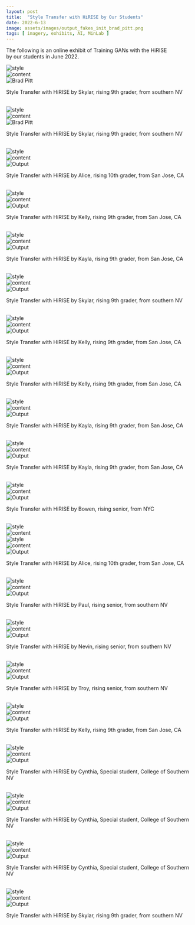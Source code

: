 ```yaml
---
layout: post
title:  "Style Transfer with HiRISE by Our Students"
date: 2022-6-13
image: assets/images/output_fakes_init_brad_pitt.png
tags: [ imagery, exhibits, AI, MinLab ]
---
```


The following is an online exhibit of Training GANs with the HiRISE  
by our students in June 2022.
<br>
<div class="row">
    <div class="col-md-4">
        <div><img src="/assets/images/fakes_init.png" class="img-fluid" alt="style" /></div>
    </div>
    <div class="col-md-4">
        <div><img src="/assets/images/brad_pitt.jpg" class="img-fluid" alt="content"></div>
    </div>
    <div class="col-md-4">
        <div><img src="/assets/images/output_fakes_init_brad_pitt.png" class="img-fluid" alt="Brad Pitt" /></div>
        <p>Style Transfer with HiRISE by Skylar, rising 9th grader, from southern NV</p>
        <br>
    </div>
    <div class="col-md-4">
        <div><img src="/assets/images/collage.jpg" class="img-fluid" alt="style" /></div>
    </div>
    <div class="col-md-4">
        <div><img src="/assets/images/brad_pitt.jpg" class="img-fluid" alt="content" /></div>
    </div>
    <div class="col-md-4">
        <div><img src="/assets/images/output_collage_brad_pitt.jpg" class="img-fluid" alt="Brad Pitt" /></div>
        <p>Style Transfer with HiRISE by Skylar, rising 9th grader, from southern NV</p>
        <br>
    </div>
    <div class="col-md-4">
        <div><img src="/assets/images/style_a.png" class="img-fluid" alt="style" /></div>
    </div>
    <div class="col-md-4">
        <div><img src="/assets/images/content_a.png" class="img-fluid" alt="content" /></div>
    </div>
    <div class="col-md-4">
        <div><img src="/assets/images/output_a.png" class="img-fluid" alt="Output" /></div>
        <p>Style Transfer with HiRISE by Alice, rising 10th grader, from San Jose, CA</p>
        <br>
    </div>
    <div class="col-md-4">
        <div><img src="/assets/images/kelly_style1.png" class="img-fluid" alt="style" /></div>
    </div>
    <div class="col-md-4">
        <div><img src="/assets/images/kelly_content1.png" class="img-fluid" alt="content" /></div>
    </div>
    <div class="col-md-4">
        <div><img src="/assets/images/kelly_output1.png" class="img-fluid" alt="Output" /></div>
        <p>Style Transfer with HiRISE by Kelly, rising 9th grader, from San Jose, CA</p>
        <br>
    </div>
    <div class="col-md-4">
        <div><img src="/assets/images/kayla_style1.png" class="img-fluid" alt="style" /></div>
    </div>
    <div class="col-md-4">
        <div><img src="/assets/images/kayla_content1.png" class="img-fluid" alt="content" /></div>
    </div>
    <div class="col-md-4">
        <div><img src="/assets/images/kayla_output1.png" class="img-fluid" alt="Output" /></div>
        <p>Style Transfer with HiRISE by Kayla, rising 9th grader, from San Jose, CA</p>
        <br>
    </div>
    <div class="col-md-4">
        <div><img src="/assets/images/skylar_style3.png" class="img-fluid" alt="style" /></div>
    </div>
    <div class="col-md-4">
        <div><img src="/assets/images/skylar_content3.jpg" class="img-fluid" alt="content" /></div>
    </div>
    <div class="col-md-4">
        <div><img src="/assets/images/skylar_output3.png" class="img-fluid" alt="Output" /></div>
        <p>Style Transfer with HiRISE by Skylar, rising 9th grader, from southern NV</p>
        <br>
    </div>
    <div class="col-md-4">
        <div><img src="/assets/images/kelly_style_bunny.png" class="img-fluid" alt="style" /></div>
    </div>
    <div class="col-md-4">
        <div><img src="/assets/images/kelly_content_bunny.png" class="img-fluid" alt="content" /></div>
    </div>
    <div class="col-md-4">
        <div><img src="/assets/images/kelly_output_bunny.png" class="img-fluid" alt="Output" /></div>
        <p>Style Transfer with HiRISE by Kelly, rising 9th grader, from San Jose, CA</p>
        <br>
    </div>
    <div class="col-md-4">
        <div><img src="/assets/images/kelly_style_hirise.png" class="img-fluid" alt="style" /></div>
    </div>
    <div class="col-md-4">
        <div><img src="/assets/images/kelly_content_bunny_hirise.png" class="img-fluid" alt="content" /></div>
    </div>
    <div class="col-md-4">
        <div><img src="/assets/images/kelly_output_bunny_hirise.png" class="img-fluid" alt="Output" /></div>
        <p>Style Transfer with HiRISE by Kelly, rising 9th grader, from San Jose, CA</p>
        <br>
    </div>
    <div class="col-md-4">
        <div><img src="/assets/images/kayla_style_hirise_wolf.png" class="img-fluid" alt="style" /></div>
    </div>
    <div class="col-md-4">
        <div><img src="/assets/images/kayla_content_wolf.png" class="img-fluid" alt="content" /></div>
    </div>
    <div class="col-md-4">
        <div><img src="/assets/images/kayla_output_hirise_wolf.png" class="img-fluid" alt="Output" /></div>
        <p>Style Transfer with HiRISE by Kayla, rising 9th grader, from San Jose, CA</p>
        <br>
    </div>
    <div class="col-md-4">
        <div><img src="/assets/images/kayla_style_hirise_dragon.png" class="img-fluid" alt="style" /></div>
    </div>
    <div class="col-md-4">
        <div><img src="/assets/images/kayla_content_dragon.png" class="img-fluid" alt="content" /></div>
    </div>
    <div class="col-md-4">
        <div><img src="/assets/images/kayla_output_dragon_hirise.png" class="img-fluid" alt="Output" /></div>
        <p>Style Transfer with HiRISE by Kayla, rising 9th grader, from San Jose, CA</p>
        <br>
    </div>    
    <div class="col-md-4">
        <div><img src="/assets/images/bowen_style.png" class="img-fluid" alt="style" /></div>
    </div>
    <div class="col-md-4">
        <div><img src="/assets/images/bowen_content.png" class="img-fluid" alt="content" /></div>
    </div>
    <div class="col-md-4">
        <div><img src="/assets/images/bowen_output.png" class="img-fluid" alt="Output" /></div>
        <p>Style Transfer with HiRISE by Bowen, rising senior, from NYC</p>
        <br>
    </div>
    <div class="col-md-4">
        <div><img src="/assets/images/emmett_style.png" class="img-fluid" alt="style" /></div>
    </div>
    <div class="col-md-4">
        <div><img src="/assets/images/emmett_content.png" class="img-fluid" alt="content" /></div>
    </div>
    <div class="col-md-4">
        <div><img src="/assets/images/alice_style.png" class="img-fluid" alt="style" /></div>
    </div>
    <div class="col-md-4">
        <div><img src="/assets/images/alice_content.png" class="img-fluid" alt="content" /></div>
    </div>
    <div class="col-md-4">
        <div><img src="/assets/images/alice_output.png" class="img-fluid" alt="Output" /></div>
        <p>Style Transfer with HiRISE by Alice, rising 10th grader, from San Jose, CA</p>
        <br>
    </div>
    <div class="col-md-4">
        <div><img src="/assets/images/paul_style.png" class="img-fluid" alt="style" /></div>
    </div>
    <div class="col-md-4">
        <div><img src="/assets/images/paul_content.png" class="img-fluid" alt="content" /></div>
    </div>
    <div class="col-md-4">
        <div><img src="/assets/images/paul_output.png" class="img-fluid" alt="Output" /></div>
        <p>Style Transfer with HiRISE by Paul, rising senior, from southern NV</p>
        <br>
    </div>
    <div class="col-md-4">
        <div><img src="/assets/images/n_style.png" class="img-fluid" alt="style" /></div>
    </div>
    <div class="col-md-4">
        <div><img src="/assets/images/n_content.png" class="img-fluid" alt="content" /></div>
    </div>
    <div class="col-md-4">
        <div><img src="/assets/images/n_output.png" class="img-fluid" alt="Output" /></div>
        <p>Style Transfer with HiRISE by Nevin, rising senior, from southern NV</p>
        <br>
    </div>
    <div class="col-md-4">
        <div><img src="/assets/images/troy_style.png" class="img-fluid" alt="style" /></div>
    </div>
    <div class="col-md-4">
        <div><img src="/assets/images/troy_content.png" class="img-fluid" alt="content" /></div>
    </div>
    <div class="col-md-4">
        <div><img src="/assets/images/troy_output.png" class="img-fluid" alt="Output" /></div>
        <p>Style Transfer with HiRISE by Troy, rising senior, from southern NV</p>
        <br>
    </div>
    <div class="col-md-4">
        <div><img src="/assets/images/kelly_style_manifold.png" class="img-fluid" alt="style" /></div>
    </div>
    <div class="col-md-4">
        <div><img src="/assets/images/kelly_content_bunny_carrot.png" class="img-fluid" alt="content" /></div>
    </div>
    <div class="col-md-4">
        <div><img src="/assets/images/kelly_output_bunny_manifold.png" class="img-fluid" alt="Output" /></div>
        <p>Style Transfer with HiRISE by Kelly, rising 9th grader, from San Jose, CA</p>
        <br>
    </div>
    <div class="col-md-4">
        <div><img src="/assets/images/style_a.jpg" class="img-fluid" alt="style" /></div>
    </div>
    <div class="col-md-4">
        <div><img src="/assets/images/content_e.jpg" class="img-fluid" alt="content" /></div>
    </div>
    <div class="col-md-4">
        <div><img src="/assets/images/efros.png" class="img-fluid" alt="Output" /></div>
        <p>Style Transfer with HiRISE by Cynthia, Special student, College of Southern NV</p>
        <br>
    </div>
    <div class="col-md-4">
        <div><img src="/assets/images/style_reals.png" class="img-fluid" alt="style" /></div>
    </div>
    <div class="col-md-4">
        <div><img src="/assets/images/content_e.jpg" class="img-fluid" alt="content" /></div>
    </div>
    <div class="col-md-4">
        <div><img src="/assets/images/efros_h.png" class="img-fluid" alt="Output" /></div>
        <p>Style Transfer with HiRISE by Cynthia, Special student, College of Southern NV</p>
        <br>
    </div>
    <div class="col-md-4">
        <div><img src="/assets/images/s.png" class="img-fluid" alt="style" /></div>
    </div>
    <div class="col-md-4">
        <div><img src="/assets/images/goodfellow.png" class="img-fluid" alt="content" /></div>
    </div>
    <div class="col-md-4">
        <div><img src="/assets/images/goodfellow_s.png" class="img-fluid" alt="Output" /></div>
        <p>Style Transfer with HiRISE by Cynthia, Special student, College of Southern NV</p>
        <br>
    </div>
    <div class="col-md-4">
        <div><img src="/assets/images/skylar_style_oopia19358-1.jpg" class="img-fluid" alt="style" /></div>
    </div>
    <div class="col-md-4">
        <div><img src="/assets/images/stylar_content_unity.jpg" class="img-fluid" alt="content" /></div>
    </div>
    <div class="col-md-4">
        <div><img src="/assets/images/skylar_output_unity.png" class="img-fluid" alt="Output" /></div>
        <p>Style Transfer with HiRISE by Skylar, rising 9th grader, from southern NV</p>
        <br>
    </div>
</div>
  
    

